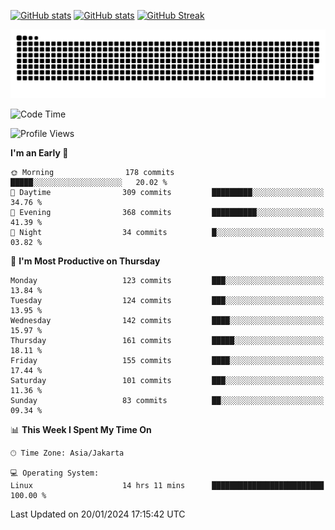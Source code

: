 [![GitHub stats](https://github-readme-stats.vercel.app/api?username=aurelioklv&card_width=500&show_icons=true&rank_icon=github&theme=solarized-dark#gh-dark-mode-only)](https://github.com/anuraghazra/github-readme-stats#gh-dark-mode-only)
[![GitHub stats](https://github-readme-stats.vercel.app/api?username=aurelioklv&card_width=500&show_icons=true&rank_icon=github&theme=buefy#gh-light-mode-only)](https://github.com/anuraghazra/github-readme-stats#gh-light-mode-only)
[![GitHub Streak](https://streak-stats.demolab.com/?user=aurelioklv&card_width=336&theme=solarized-dark)](https://git.io/streak-stats)

<picture>
  <source media="(prefers-color-scheme: dark)" srcset="https://raw.githubusercontent.com/aurelioklv/aurelioklv/snake-output/github-contribution-grid-snake-dark.svg">
  <source media="(prefers-color-scheme: light)" srcset="https://raw.githubusercontent.com/aurelioklv/aurelioklv/snake-output/github-contribution-grid-snake.svg">
  <img alt="github contribution grid snake animation" src="https://raw.githubusercontent.com/aurelioklv/aurelioklv/snake-output/github-contribution-grid-snake.svg">
</picture>

<!--START_SECTION:waka-->
![Code Time](http://img.shields.io/badge/Code%20Time-373%20hrs%2013%20mins-blue)

![Profile Views](http://img.shields.io/badge/Profile%20Views-9-blue)

**I'm an Early 🐤** 

```text
🌞 Morning                178 commits         █████░░░░░░░░░░░░░░░░░░░░   20.02 % 
🌆 Daytime                309 commits         █████████░░░░░░░░░░░░░░░░   34.76 % 
🌃 Evening                368 commits         ██████████░░░░░░░░░░░░░░░   41.39 % 
🌙 Night                  34 commits          █░░░░░░░░░░░░░░░░░░░░░░░░   03.82 % 
```
📅 **I'm Most Productive on Thursday** 

```text
Monday                   123 commits         ███░░░░░░░░░░░░░░░░░░░░░░   13.84 % 
Tuesday                  124 commits         ███░░░░░░░░░░░░░░░░░░░░░░   13.95 % 
Wednesday                142 commits         ████░░░░░░░░░░░░░░░░░░░░░   15.97 % 
Thursday                 161 commits         █████░░░░░░░░░░░░░░░░░░░░   18.11 % 
Friday                   155 commits         ████░░░░░░░░░░░░░░░░░░░░░   17.44 % 
Saturday                 101 commits         ███░░░░░░░░░░░░░░░░░░░░░░   11.36 % 
Sunday                   83 commits          ██░░░░░░░░░░░░░░░░░░░░░░░   09.34 % 
```


📊 **This Week I Spent My Time On** 

```text
🕑︎ Time Zone: Asia/Jakarta

💻 Operating System: 
Linux                    14 hrs 11 mins      █████████████████████████   100.00 % 
```


 Last Updated on 20/01/2024 17:15:42 UTC
<!--END_SECTION:waka-->

